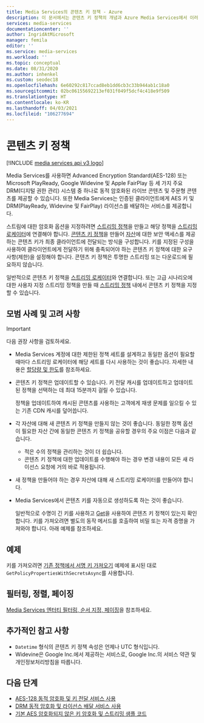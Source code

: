 ```yaml
---
title: Media Services의 콘텐츠 키 정책 - Azure
description: 이 문서에서는 콘텐츠 키 정책의 개념과 Azure Media Services에서 이러한 정책을 사용하는 방법을 설명합니다.
services: media-services
documentationcenter: ''
author: IngridAtMicrosoft
manager: femila
editor: ''
ms.service: media-services
ms.workload: ''
ms.topic: conceptual
ms.date: 08/31/2020
ms.author: inhenkel
ms.custom: seodec18
ms.openlocfilehash: 6e60292c817ccad8eb1dd6cb3c33b944ab1c18a0
ms.sourcegitcommit: 02bc06155692213ef031f049f5dcf4c418e9f509
ms.translationtype: HT
ms.contentlocale: ko-KR
ms.lasthandoff: 04/03/2021
ms.locfileid: "106277694"
---
```

# <a name="content-key-policies"></a>콘텐츠 키 정책

[!INCLUDE [media services api v3 logo](./includes/v3-hr.md)]

Media Services를 사용하면 Advanced Encryption Standard(AES-128) 또는 Microsoft PlayReady, Google Widevine 및 Apple FairPlay 등 세 가지 주요 DRM(디지털 권한 관리) 시스템 중 하나로 동적 암호화된 라이브 콘텐츠 및 주문형 콘텐츠를 제공할 수 있습니다. 또한 Media Services는 인증된 클라이언트에게 AES 키 및DRM(PlayReady, Widevine 및 FairPlay) 라이선스를 배달하는 서비스를 제공합니다. 

스트림에 대한 암호화 옵션을 지정하려면 [스트리밍 정책](stream-streaming-policy-concept.md)을 만들고 해당 정책을 [스트리밍 로케이터](stream-streaming-locators-concept.md)에 연결해야 합니다. [콘텐츠 키 정책](/rest/api/media/contentkeypolicies)을 만들어 [자산](assets-concept.md)에 대한 보안 액세스를 제공하는 콘텐츠 키가 최종 클라이언트에 전달되는 방식을 구성합니다. 키를 지정된 구성을 사용하여 클라이언트에게 전달하기 위해 충족되어야 하는 콘텐츠 키 정책에 대한 요구 사항(제한)을 설정해야 합니다. 콘텐츠 키 정책은 투명한 스트리밍 또는 다운로드에 필요하지 않습니다. 

일반적으로 콘텐츠 키 정책을 [스트리밍 로케이터](stream-streaming-locators-concept.md)와 연결합니다. 또는 고급 시나리오에 대한 사용자 지정 스트리밍 정책을 만들 때 [스트리밍 정책](stream-streaming-policy-concept.md) 내에서 콘텐츠 키 정책을 지정할 수 있습니다. 

## <a name="best-practices-and-considerations"></a>모범 사례 및 고려 사항

> [!IMPORTANT]
> 다음 권장 사항을 검토하세요.

* Media Services 계정에 대한 제한된 정책 세트를 설계하고 동일한 옵션이 필요할 때마다 스트리밍 로케이터에 해당 세트를 다시 사용하는 것이 좋습니다. 자세한 내용은 [할당량 및 한도](limits-quotas-constraints-reference.md)를 참조하세요.
* 콘텐츠 키 정책은 업데이트할 수 있습니다. 키 전달 캐시를 업데이트하고 업데이트된 정책을 선택하는 데 최대 15분까지 걸릴 수 있습니다. 

   정책을 업데이트하여 캐시된 콘텐츠를 사용하는 고객에게 재생 문제를 일으킬 수 있는 기존 CDN 캐시를 덮어씁니다.  
* 각 자산에 대해 새 콘텐츠 키 정책을 만들지 않는 것이 좋습니다. 동일한 정책 옵션이 필요한 자산 간에 동일한 콘텐츠 키 정책을 공유할 경우의 주요 이점은 다음과 같습니다.
   
   * 적은 수의 정책을 관리하는 것이 더 쉽습니다.
   * 콘텐츠 키 정책에 대한 업데이트를 수행해야 하는 경우 변경 내용이 모든 새 라이선스 요청에 거의 바로 적용됩니다.
* 새 정책을 만들어야 하는 경우 자산에 대해 새 스트리밍 로케이터를 만들어야 합니다.
* Media Services에서 콘텐츠 키를 자동으로 생성하도록 하는 것이 좋습니다. 

   일반적으로 수명이 긴 키를 사용하고 [Get](/rest/api/media/contentkeypolicies/get)을 사용하여 콘텐츠 키 정책이 있는지 확인합니다. 키를 가져오려면 별도의 동작 메서드를 호출하여 비밀 또는 자격 증명을 가져와야 합니다. 아래 예제를 참조하세요.

## <a name="example"></a>예제

키를 가져오려면 [기존 정책에서 서명 키 가져오기](drm-get-content-key-policy-dotnet-how-to.md#get-contentkeypolicy-with-secrets) 예제에 표시된 대로 `GetPolicyPropertiesWithSecretsAsync`를 사용합니다.

## <a name="filtering-ordering-paging"></a>필터링, 정렬, 페이징

[Media Services 엔터티 필터링, 순서 지정, 페이징](filter-order-page-entitites-how-to.md)을 참조하세요.

## <a name="additional-notes"></a>추가적인 참고 사항

* `Datetime` 형식의 콘텐츠 키 정책 속성은 언제나 UTC 형식입니다.
* Widevine은 Google Inc.에서 제공하는 서비스로, Google Inc.의 서비스 약관 및 개인정보처리방침을 따릅니다.

## <a name="next-steps"></a>다음 단계

* [AES-128 동적 암호화 및 키 전달 서비스 사용](drm-playready-license-template-concept.md)
* [DRM 동적 암호화 및 라이선스 배달 서비스 사용](drm-protect-with-drm-tutorial.md)
* [기본 AES 암호화되지 않은 키 암호화 및 스트리밍 샘플 코드](https://github.com/Azure-Samples/media-services-v3-dotnet/tree/main/ContentProtection/BasicAESClearKey)
